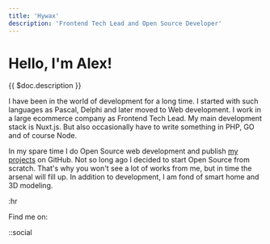 ```yaml
---
title: 'Hywax'
description: 'Frontend Tech Lead and Open Source Developer'
---
```


# Hello, I'm Alex!

{{ $doc.description }}

I have been in the world of development for a long time. I started with such languages as Pascal, Delphi and later moved to Web development.
I work in a large ecommerce company as Frontend Tech Lead. My main development stack is Nuxt.js.
But also occasionally have to write something in PHP, GO and of course Node.

In my spare time I do Open Source web development and publish [my projects](/projects) on GitHub. Not so long ago I decided to start Open Source from scratch. That's why you won't see a lot of works from me, but in time the arsenal will fill up. In addition to development, I am fond of smart home and 3D modeling.

:hr

Find me on:

::social
